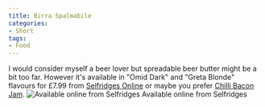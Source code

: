 ```yaml
---
title: Birra Spalmabile
categories:
- Short
tags:
- Food
---
```


I would consider myself a beer lover but spreadable beer butter might be a bit too far. However it's available in "Omid Dark" and "Greta Blonde" flavours for £7.99 from 
[Selfridges Online](http://www.selfridges.com/en/Food-Wine/Categories/NEW-IN/Omid-dark-ale-spreadable-beer-280g_554-2001326-SPREADABLEBEERALTAQUOTAOMI/) or maybe you prefer 
[Chilli Bacon Jam](http://www.selfridges.com/en/Food-Wine/Categories/NEW-IN/Chilli-Bacon-Jam-110g_554-3002437-CHILLIJAM110G/). 
![Available online from Selfridges](/squarespace_images/static_52001c0be4b09bc7c9f838c9_52224ed3e4b0ba9919a3e0e1_522e3c41e4b04fc7eb0ee51c_1378761794356_SpreadableBeerButter.jpg_) Available online from Selfridges
